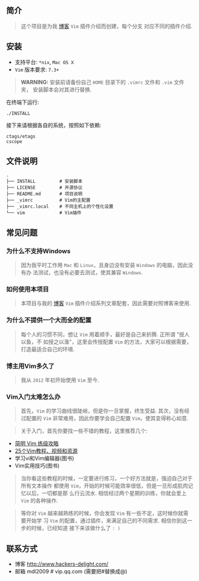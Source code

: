 
## 简介

> 这个项目是为我 [博客][] `Vim` 插件介绍而创建，每个分支
对应不同的插件介绍.

## 安装

* 支持平台: `*nix`, `Mac OS X`
* `Vim` 版本要求: `7.3+`

> **WARNING:** 安装前请备份自己 `HOME` 目录下的 `.vimrc` 文件和 `.vim` 文件夹，
安装脚本会对其进行替换.

在终端下运行:

```
./INSTALL
```

接下来请根据各自的系统，按照如下依赖:

```
ctags/etags
cscope
```

## 文件说明

```
.
├── INSTALL         # 安装脚本
├── LICENSE         # 开源协议
├── README.md       # 项目说明
├── _vimrc          # Vim的主配置
├── _vimrc.local    # 不同主机上的个性化设置
└── vim             # Vim插件
```


## 常见问题

### 为什么不支持Windows

> 因为我平时工作用 `Mac` 和 `Linux`，且身边没有安装 `Windows` 的电脑，因此没有办
法测试，也没有必要去测试，使其兼容 `Windows`.

### 如何使用本项目

> 本项目与我的 [博客][] `Vim` 插件介绍系列文章配套，因此需要对照博客来使用.

### 为什么不提供一个大而全的配置

> 每个人的习惯不同，想让 `Vim` 用着顺手，最好是自己来折腾. 正所谓 "授人以鱼，不
如授之以渔"，这里会传授配置 `Vim` 的方法，大家可以根据需要，打造最适合自己的环境.

### 博主用Vim多久了

> 我从 `2012` 年初开始使用 `Vim` 至今.

### Vim入门太难怎么办

> 首先，`Vim` 的学习曲线很陡峭，但是你一旦掌握，终生受益. 其次，没有经过配置的
`Vim` 非常难用，因此你要学会自己配置 `Vim`，使其变得称心如意.

> 关于入门，首先你要找一些不错的教程，这里推荐几个:

* [简明 Vim 练级攻略](http://coolshell.cn/articles/5426.html)
* [25个Vim教程、视频和资源](http://blog.jobbole.com/10250/)
* 学习vi和Vim编辑器(图书)
* Vim实用技巧(图书)

> 当你看这些教程的时候，一定要进行练习，一个好方法就是，强迫自己对于所有文本操作
都使用 `Vim`，开始的时候可能效率很低，但是一旦形成肌肉记忆以后，一切都是那
么行云流水. 相信经过两个星期的训练，你就会爱上 `Vim` 的各种操作.

> 等你对 `Vim` 越来越熟练的时候，你会发现 `Vim` 有一些不足，这时候你就需要开始学
习 `Vim` 的配置，通过插件，来满足自己的不同需求. 相信你到这一步的时候，已经知道
接下来该做什么了 `: )`

## 联系方式

* 博客 http://www.hackers-delight.com/
* 邮箱 mdl2009 # vip.qq.com (需要把#替换成@)

[博客]: http://www.hackers-delight.com/
